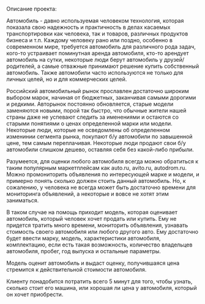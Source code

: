 Описание проекта:

Автомобиль - давно используемая человеком технология, которая показала свою надежность и практичность в делах касаемых транспортировки
как человека, так и товаров, различных продуктов бизнеса и т.п. Каждому человеку рано или поздно, особенно в современном мире,
требуется автомобиль для различного рода задач, кого-то устраивает поминутная аренда автомобиля, кто-то арендует автомобиль на сутки,
некоторые люди берут автомобиль у друзей/родителей, а самые отважные принимают решение купить собственный автомобиль.
Также автомобили часто используются не только для личных целей, но и для коммерческих целей.

Российский автомобильный рынок прославлен достаточно широким выбором марок, начиная от бюджетных, заканчивая самыми дорогими и редкими.
Авторынок постоянно обновляется, старые модели заменяются новыми, порой так быстро, что обычные жители нашей страны даже не успевают
следить за именениями и остаются со старыми понятиями о ценах определенной марки или модели. Некоторые люди, которые не осведомлены
об определенном изменинии сегмента рынка, покупают б/у автомобили по завышенной цене, тем самым переплачивая. Некоторые люди продают
свои б/у автомобили слишком дешево, оставляя себя без какой-либо прибыли.

Разумеется, для оценки любого автомобиля всегда можно обратиться к таким популярным маркетплейсам как auto.ru, avito.ru, autodrom.ru.
Можно промониторить объявления по интересующей марке и модели, и примерно понять сколько должен стоить данный автомобиль. Но, к сожалению,
у человека не всегда может быть достаточно времени для мониторинга объявлений, а некоторые и вовсе не хотят этим заниматься.

В таком случае на помощь приходит модель, которая оценивает автомобиль, который человек хочет продать или купить. Ему не придется
тратить много времени, мониторить объявления, узнавать стоимость своего автомобиля или любого другого авто. Ему достаточно будет
ввести марку, модель, характеристики автомобиля, комплектацию, если есть такая возможность, количество владельцев автомобиля, пробег,
год выпуска и остальные параметры.

Модель оценит автомобиль и выдаст оценку, получившаяся цена стремится к действительной стоимости автомобиля.

Клиенту понадобится потратить всего 5 минут для того, чтобы узнать, сколько стоит его машина, или хорошая ли цена у автомобиля,
который он хочет приобрести.
